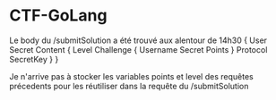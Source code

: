 # CTF-GoLang

Le body du /submitSolution a été trouvé aux alentour de 14h30
{
		User
		Secret
		Content {
			Level
			Challenge {
				Username
				Secret
				Points
			}
			Protocol
			SecretKey
		}
	}

Je n'arrive pas à stocker les variables points et level des requêtes précedents pour les réutiliser dans la requête du /submitSolution